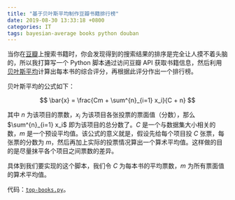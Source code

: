 ```yaml
---
title: "基于贝叶斯平均制作豆瓣书籍排行榜"
date: 2019-08-30 13:33:18 +0800
categories: IT
tags: bayesian-average books python douban
---
```


当你在[豆瓣](https://book.douban.com/)上搜索书籍时，你会发现得到的搜索结果的排序是完全让人摸不着头脑的，所以我打算写一个 Python 脚本通过访问豆瓣 API 获取书籍信息，然后利用[贝叶斯平均](https://en.wikipedia.org/wiki/Bayesian_average)计算出每本书的综合评分，再根据此评分作出一个排行榜。

贝叶斯平均的公式如下：

$$
\bar{x} = \frac{Cm + \sum^{n}_{i=1} x_i}{C + n}
$$

其中 $n$ 为该项目的票数，$x_i$ 为该项目各张投票的票面值（分数），那么 $\sum^{n}_{i=1} x_i$ 即为该项目的总分数了。$C$ 是一个与数据集大小相关的数，$m$ 是一个预设平均值。该公式的意义就是，假设先给每个项目投 $C$ 张票，每张票的分数为 $m$，然后再加上实际的投票情况算出一个算术平均值。这样做的目的是尽量抹平各个项目之间票数的差异。

具体到我们要实现的这个脚本，我们令 $C$ 为每本书的平均票数，$m$ 为所有票面值的算术平均值。

代码：[`top-books.py`](https://github.com/alexddhuang/douban-rank/blob/master/top-books.py)。
